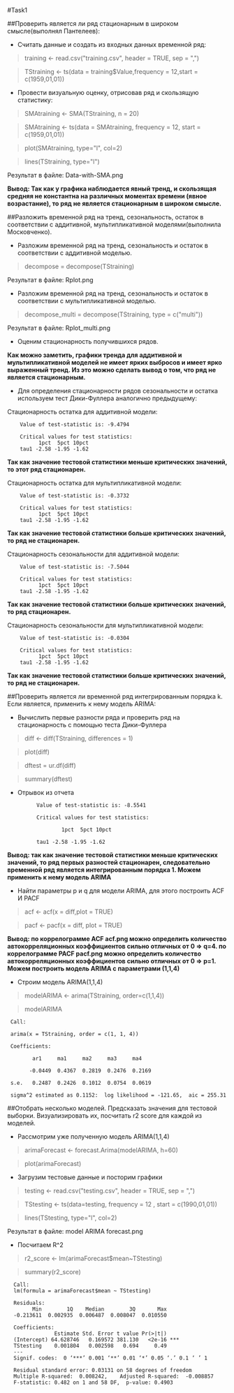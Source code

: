 #Task1

##Проверить является ли ряд стационарным в широком смысле(выполнял Пантелеев):

* Считать данные и создать из входных данных временной ряд:

> training <- read.csv("training.csv", header = TRUE, sep = ",")

> TStraining <- ts(data = training$Value,frequency = 12,start = c(1959,01,01))

* Провести визуальную оценку, отрисовав ряд и скользящую статистику:

> SMAtraining <- SMA(TStraining, n = 20)

> SMAtraining <- ts(data = SMAtraining, frequency = 12, start = c(1959,01,01))

> plot(SMAtraining, type="l", col=2)

> lines(TStraining, type="l")

Результат в файле: Data-with-SMA.png

**Вывод: Так как у графика наблюдается явный тренд, и скользящая средняя не константна на различных моментах времени (явное возрастание), то ряд не является стационарным в широком смысле.**

##Разложить временной ряд на тренд, сезональность, остаток в соответствии с аддитивной, мультипликативной моделями(выполнила Московченко).

* Разложим временной ряд на тренд, cезональность и остаток в соответствии с аддитивной моделью.

> decompose = decompose(TStraining)

Результат в файле: Rplot.png

* Разложим временной ряд на тренд, cезональность и остаток в соответствии с мультипликативной моделью.

> decompose_multi = decompose(TStraining, type = c("multi"))

Результат в файле: Rplot_multi.png

* Оценим стационарность получившихся рядов.

**Как можно заметить, графики тренда для аддитивной и мультипликативной моделей не имеет ярких выбросов и имеет ярко выраженный тренд. Из это можно сделать вывод о том, что ряд не является стационарным.**

* Для определения стационарности рядов сезональности и остатка используем тест Дики-Фуллера аналогично предыдущему:
 
Стационарность остатка для аддитивной модели:

        Value of test-statistic is: -9.4794 

        Critical values for test statistics: 
              1pct  5pct 10pct
        tau1 -2.58 -1.95 -1.62

**Так как значение тестовой статистики меньше критических значений, то этот ряд стационарен.**

Стационарность остатка для мультипликативной модели:

        Value of test-statistic is: -0.3732 

        Critical values for test statistics: 
              1pct  5pct 10pct
        tau1 -2.58 -1.95 -1.62

**Так как значение тестовой статистики больше критических значений, то ряд не стационарен.**

Стационарность сезональности для аддитивной модели:

        Value of test-statistic is: -7.5044 

        Critical values for test statistics: 
              1pct  5pct 10pct
        tau1 -2.58 -1.95 -1.62

**Так как значение тестовой статистики больше критических значений, то ряд стационарен.**

Стационарность cезональности для мультипликативной модели:

        Value of test-statistic is: -0.0304 

        Critical values for test statistics: 
              1pct  5pct 10pct
        tau1 -2.58 -1.95 -1.62

**Так как значение тестовой статистики больше критических значений, то ряд не стационарен.**

##Проверить является ли временной ряд интегрированным порядка k. Если является, применить к нему модель ARIMA:

* Вычислить первые разности ряда и проверить ряд на стационарность с помощью теста Дики-Фуллера

> diff <- diff(TStraining, differences = 1)

> plot(diff)

> dftest = ur.df(diff)

> summary(dftest)

* Отрывок из отчета

            Value of test-statistic is: -8.5541 

            Critical values for test statistics: 
  
                    1pct  5pct 10pct

            tau1 -2.58 -1.95 -1.62

**Вывод: так как значение тестовой статистики меньше критических значений, то ряд первых разностей стационарен, следовательно временной ряд является интегрированным порядка 1. Можем применить к нему модель ARIMA**

* Найти параметры p и q для модели ARIMA, для этого построить ACF И PACF

> acf <- acf(x = diff,plot = TRUE)

> pacf <- pacf(x = diff, plot = TRUE)

**Вывод: по коррелограмме ACF acf.png можно определить количество автокорреляционных коэффициентов сильно отличных от 0 => q=4. по коррелограмме PACF pacf.png можно определить количество автокорреляционных коэффициентов сильно отличных от 0 => p=1. Можем построить модель ARIMA c параметрами (1,1,4)**

* Cтроим модель ARIMA(1,1,4) 

> modelARIMA <- arima(TStraining, order=c(1,1,4))

> modelARIMA

     Call:

     arima(x = TStraining, order = c(1, 1, 4))

     Coefficients:

            ar1     ma1     ma2     ma3     ma4
          
           -0.0449  0.4367  0.2819  0.2476  0.2169
      
     s.e.   0.2487  0.2426  0.1012  0.0754  0.0619

     sigma^2 estimated as 0.1152:  log likelihood = -121.65,  aic = 255.31
     

##Отобрать несколько моделей. Предсказать значения для тестовой выборки. Визуализировать их, посчитать r2 score для каждой из моделей.

* Рассмотрим уже полученную модель ARIMA(1,1,4)

> arimaForecast <- forecast.Arima(modelARIMA, h=60)

> plot(arimaForecast)

* Загрузим тестовые данные и посторим графики

> testing <- read.csv("testing.csv", header = TRUE, sep = ",")

> TStesting <- ts(data=testing, frequency = 12 , start = c(1990,01,01))

> lines(TStesting, type="l", col=2)

Результат в файле: model ARIMA forecast.png

* Посчитаем R^2

> r2_score <- lm(arimaForecast$mean~TStesting)

> summary(r2_score)

      Call:
      lm(formula = arimaForecast$mean ~ TStesting)

      Residuals:
            Min        1Q    Median        3Q       Max 
      -0.213611  0.002935  0.006487  0.008047  0.010550 

      Coefficients:
                   Estimate Std. Error t value Pr(>|t|)    
      (Intercept) 64.628746   0.169572 381.130   <2e-16 ***
      TStesting    0.001804   0.002598   0.694     0.49    
      ---
      Signif. codes:  0 ‘***’ 0.001 ‘**’ 0.01 ‘*’ 0.05 ‘.’ 0.1 ‘ ’ 1

      Residual standard error: 0.03131 on 58 degrees of freedom
      Multiple R-squared:  0.008242,	Adjusted R-squared:  -0.008857 
      F-statistic: 0.482 on 1 and 58 DF,  p-value: 0.4903



